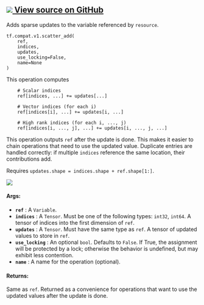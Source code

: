[ ![](https://tensorflow.google.cn/images/GitHub-Mark-32px.png) View source on
GitHub
](https://github.com/tensorflow/tensorflow/blob/r2.0/tensorflow/python/ops/state_ops.py#L371-L420)  
---  
  
Adds sparse updates to the variable referenced by `resource`.

    
    
    tf.compat.v1.scatter_add(
        ref,
        indices,
        updates,
        use_locking=False,
        name=None
    )
    

This operation computes

    
    
        # Scalar indices
        ref[indices, ...] += updates[...]
    
        # Vector indices (for each i)
        ref[indices[i], ...] += updates[i, ...]
    
        # High rank indices (for each i, ..., j)
        ref[indices[i, ..., j], ...] += updates[i, ..., j, ...]
    

This operation outputs `ref` after the update is done. This makes it easier to
chain operations that need to use the updated value. Duplicate entries are
handled correctly: if multiple `indices` reference the same location, their
contributions add.

Requires `updates.shape = indices.shape + ref.shape[1:]`.

![](https://tensorflow.google.cn/images/ScatterAdd.png)

#### Args:

  * **`ref`** : A `Variable`.
  * **`indices`** : A `Tensor`. Must be one of the following types: `int32`, `int64`. A tensor of indices into the first dimension of `ref`.
  * **`updates`** : A `Tensor`. Must have the same type as `ref`. A tensor of updated values to store in `ref`.
  * **`use_locking`** : An optional `bool`. Defaults to `False`. If True, the assignment will be protected by a lock; otherwise the behavior is undefined, but may exhibit less contention.
  * **`name`** : A name for the operation (optional).

#### Returns:

Same as `ref`. Returned as a convenience for operations that want to use the
updated values after the update is done.

